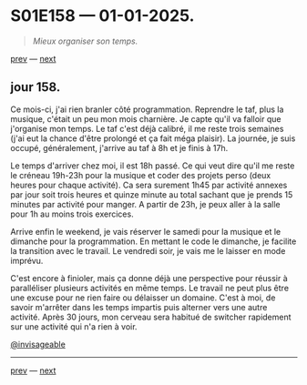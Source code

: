 # S01E158 — 01-01-2025.

> *Mieux organiser son temps.*

[prev](S01E157-01-01-2025.md) — [next](S01E01-29-07-2024.md)     

## jour 158.

Ce mois-ci, j'ai rien branler côté programmation. Reprendre le taf, plus la musique, c'était un peu mon mois charnière. Je capte qu'il va falloir que j'organise mon temps. Le taf c'est déjà calibré, il me reste trois semaines (j'ai eut la chance d'être prolongé et ça fait méga plaisir). La journée, je suis occupé, généralement, j'arrive au taf à 8h et je finis à 17h.   

Le temps d'arriver chez moi, il est 18h passé. Ce qui veut dire qu'il me reste le créneau 19h-23h pour la musique et coder des projets perso (deux heures pour chaque activité). Ca sera surement 1h45 par activité annexes par jour soit trois heures et quinze minute au total sachant que je prends 15 minutes par activité pour manger. A partir de 23h, je peux aller à la salle pour 1h au moins trois exercices.   

Arrive enfin le weekend, je vais réserver le samedi pour la musique et le dimanche pour la programmation. En mettant le code le dimanche, je facilite la transition avec le travail. Le vendredi soir, je vais me le laisser en mode imprévu.   

C'est encore à finioler, mais ça donne déjà une perspective pour réussir à paralléliser plusieurs activités en même temps. Le travail ne peut plus être une excuse pour ne rien faire ou délaisser un domaine. C'est à moi, de savoir m'arrêter dans les temps impartis puis alterner vers une autre activité. Après 30 jours, mon cerveau sera habitué de switcher rapidement sur une activité qui n'a rien à voir.    

[@invisageable](https://twitter.com/invisageable)   

---

[prev](S01E157-01-01-2025.md) — [next](S01E01-29-07-2024.md)   
